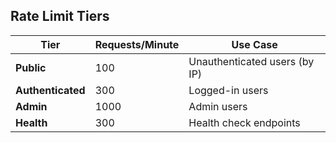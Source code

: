 ## Rate Limit Tiers

| Tier | Requests/Minute | Use Case |
|------|----------------|----------|
| **Public** | 100 | Unauthenticated users (by IP) |
| **Authenticated** | 300 | Logged-in users |
| **Admin** | 1000 | Admin users |
| **Health** | 300 | Health check endpoints |
